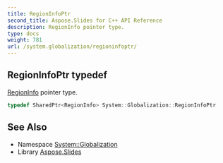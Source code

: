 ```yaml
---
title: RegionInfoPtr
second_title: Aspose.Slides for C++ API Reference
description: RegionInfo pointer type.
type: docs
weight: 781
url: /system.globalization/regioninfoptr/
---
```

## RegionInfoPtr typedef


[RegionInfo](../regioninfo/) pointer type.

```cpp
typedef SharedPtr<RegionInfo> System::Globalization::RegionInfoPtr
```

## See Also

* Namespace [System::Globalization](../)
* Library [Aspose.Slides](../../)